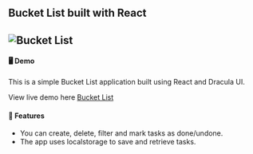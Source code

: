 ## Bucket List built with React

![Bucket List](https://user-images.githubusercontent.com/113896106/223537497-5817a127-9266-4890-93b4-6ac0965f84c4.png)
---
#### 🖥 Demo

This is a simple Bucket List application built using React and Dracula UI.

View live demo here [Bucket List](https://bucket-list-project.netlify.app/)

#### 🧩 Features

- You can create, delete, filter and mark tasks as done/undone.
- The app uses localstorage to save and retrieve tasks.
